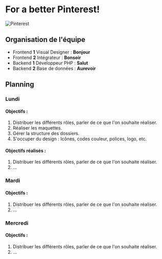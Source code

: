 # For a better Pinterest!
![Pinterest](https://i.imgur.com/0JtBdgj.png "Pinterest")
## Organisation de l'équipe
- Frontend **1** Visual Designer : **Bonjour**
- Frontend **2** Intégrateur : **Bonsoir**
- Backend **1** Développeur PHP : **Salut**
- Backend **2** Base de données : **Aurevoir**
## Planning 
### Lundi 
#### Objectifs :
1. Distribuer les différents rôles, parler de ce que l'on souhaite réaliser.
2. Réaliser les maquettes.
3. Gérer la structure des dossiers.
4. S'occuper du design : Icônes, codes couleur, polices, logo, etc.
#### Objectifs réalisés :
1. Distribuer les différents rôles, parler de ce que l'on souhaite réaliser.
2. ...
### Mardi
#### Objectifs :
1. Distribuer les différents rôles, parler de ce que l'on souhaite réaliser.
2. ...
### Mercredi
#### Objectifs :
1. Distribuer les différents rôles, parler de ce que l'on souhaite réaliser.
2. ...
